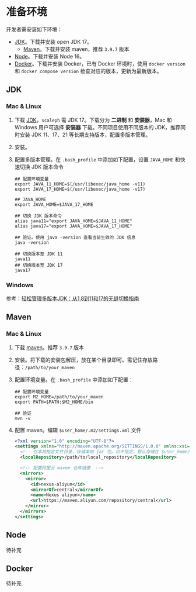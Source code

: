 # 准备环境

开发者需安装如下环境：

- [JDK](https://adoptium.net/zh-CN/temurin/archive/)。下载并安装 open JDK 17。
  - [Maven](https://maven.apache.org/download.cgi)。下载并安装 maven，推荐 `3.9.7` 版本
- [Node](https://nodejs.org/en/download/releases/)。下载并安装 Node 16。
- [Docker](https://docs.docker.com/get-docker/)。下载并安装 Docker，已有 Docker 环境时，使用 `docker version` 和 `docker compose version` 检查对应的版本，更新为最新版本。

## JDK

### Mac & Linux

1. 下载 [JDK](https://adoptium.net/zh-CN/temurin/archive/)。`scaleph` 需 JDK 17。下载分为 **二进制** 和 **安装器**，Mac 和 Windows 用户可选择 **安装器** 下载。不同项目使用不同版本的 JDK，推荐同时安装 JDK 11、17、21 等长期支持版本，配置多版本管理。

2. 安装。

3. 配置多版本管理。在 `.bash_profile` 中添加如下配置，设置 `JAVA_HOME` 和快速切换 JDK 版本命令

   ```shell
   ## 配置环境变量
   export JAVA_11_HOME=$(/usr/libexec/java_home -v11)
   export JAVA_17_HOME=$(/usr/libexec/java_home -v17)
   
   ## JAVA_HOME
   export JAVA_HOME=$JAVA_17_HOME
   
   ## 切换 JDK 版本命令
   alias java11="export JAVA_HOME=$JAVA_11_HOME"
   alias java17="export JAVA_HOME=$JAVA_17_HOME"
   
   ## 验证。使用 java -version 查看当前生效的 JDK 信息
   java -version
   
   ## 切换版本至 JDK 11
   java11
   ## 切换版本至 JDK 17
   java17
   ```

### Windows

参考：[轻松管理多版本JDK：从1.8到11和17的无缝切换指南](https://mp.weixin.qq.com/s?__biz=Mzk0NzQwMzgxNQ==&mid=2247486717&idx=1&sn=9f3f314dc13f643a3e029bb5df942bdf&chksm=c37621b5f401a8a3fd9e36d9ca63b1bc4597d2f392cef3200ec3a1cdd1a933275355cc092e7c&mpshare=1&scene=1&srcid=0611NoypwokdXVO2KgUGudcx&sharer_shareinfo=c1703af4802db14696e2ab3e4c655342&sharer_shareinfo_first=20abd686207264467ebbb23f1caa40dc&version=4.1.10.99312&platform=mac&nwr_flag=1#wechat_redirect)

## Maven

### Mac & Linux

1. 下载 [maven](https://maven.apache.org/download.cgi)。推荐 `3.9.7` 版本

2. 安装。将下载的安装包解压，放在某个目录即可。需记住存放路径：`/path/to/your_maven`

3. 配置环境变量。在 `.bash_profile` 中添加如下配置：

   ```shell
   ## 配置环境变量
   export M2_HOME=/path/to/your_maven
   export PATH=$PATH:$M2_HOME/bin
   
   ## 验证
   mvn -v
   ```

4. 配置 maven。编辑 `$user_home/.m2/settings.xml` 文件

   ```xml
   <?xml version="1.0" encoding="UTF-8"?>
   <settings xmlns="http://maven.apache.org/SETTINGS/1.0.0" xmlns:xsi="http://www.w3.org/2001/XMLSchema-instance" xsi:schemaLocation="http://maven.apache.org/SETTINGS/1.0.0 http://maven.apache.org/xsd/settings-1.0.0.xsd">
     <!-- 在本地指定文件目录，存储本地 jar 包。可不指定，默认存储在 $user_home/.m2/repository  -->
     <localRepository>/path/to/local_repository</localRepository>
   
     <!-- 配置阿里云 maven 仓库镜像  -->
     <mirrors>
       <mirror>
         <id>nexus-aliyun</id>
         <mirrorOf>central</mirrorOf>
         <name>Nexus aliyun</name>
         <url>https://maven.aliyun.com/repository/central</url>
       </mirror>
     </mirrors>
   </settings>
   ```

## Node

待补充

## Docker

待补充
